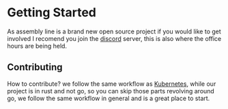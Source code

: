 # Getting Started

As assembly line is a brand new open source project if you would like to get involved I recomend you join the [discord](https://discord.gg/SaJFQ8V) server, this is also where the office hours are being held.

## Contributing
How to contribute? we follow the same workflow as [Kubernetes](https://www.kubernetes.dev/docs/guide/github-workflow/), while our project is in rust and not go, so you can skip those parts revolving around go, we follow the same workflow in general and is a great place to start.


